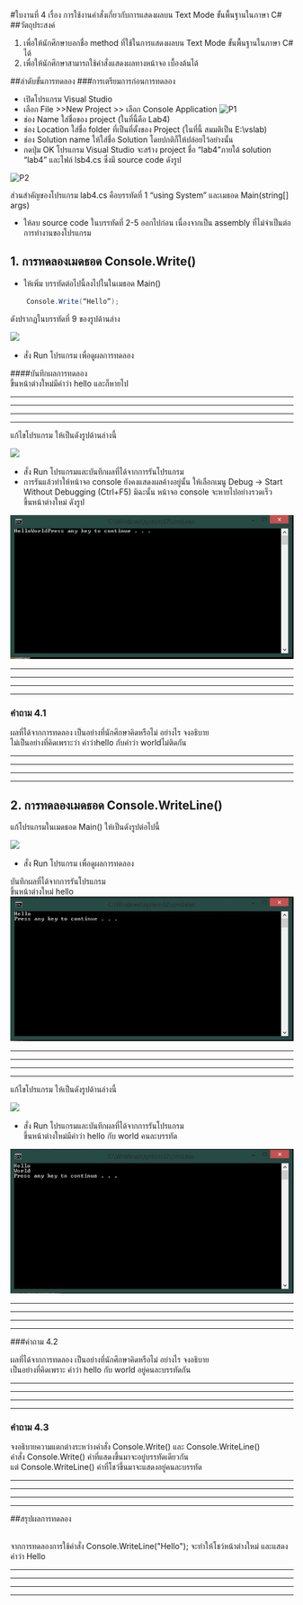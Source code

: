 #ใบงานที่ 4
เรื่อง การใช้งานคำสั่งเกี่ยวกับการแสดงผลบน Text Mode ขั้นพื้นฐานในภาษา C#
##วัตถุประสงค์
1. เพื่อให้นักศึกษาบอกชื่อ method ที่ใช้ในการแสดงผลบน Text Mode ขั้นพื้นฐานในภาษา C# ได้
2. เพื่อให้นักศึกษาสามารถใช้คำสั่งแสดงผลทางหน้าจอ เบื้องต้นได้

##ลำดับขั้นการทดลอง
###การเตรียมการก่อนการทดลอง
  * เปิดโปรแกรม Visual Studio 
  *  เลือก File >>New Project >> เลือก Console Application 
![P1](https://github.com/Desktop-Programming-Lab-2559/LAB-04/blob/master/imgs/P1.png)
  *  ช่อง Name ใส่ชื่อของ project (ในที่นี้คือ Lab4)
  *  ช่อง Location ใส่ชื่อ folder ที่เป็นที่ตั้งของ Project (ในที่นี้ สมมติเป็น E:\vslab)
  *  ช่อง Solution name ให้ใส่ชื่อ Solution โดยปกติก็ให้ปล่อยไว้อย่างนั้น 
  *  กดปุ่ม OK โปรแกรม Visual Studio จะสร้าง project ชื่อ “lab4”ภายใต้ solution “lab4” และไฟล์ lsb4.cs ซึ่งมี source code ดังรูป 

![P2](https://github.com/Desktop-Programming-Lab-2559/LAB-04/blob/master/imgs/P2.png)

ส่วนสำคัญของโปรแกรม lab4.cs  คือบรรทัดที่ 1 “using System” และเมธอด Main(string[] args)


 *  ให้ลบ source code ในบรรทัดที่ 2-5 ออกไปก่อน เนื่องจากเป็น assembly ที่ไม่จำเป็นต่อการทำงานของโปรแกรม 

## 1. การทดลองเมดธอด Console.Write()
* ให้เพิ่ม บรรทัดต่อไปนี้ลงไปในในเมธอด Main()
```csharp 
    Console.Write(“Hello”);
```
ดังปรากฏในบรรทัดที่ 9 ของรูปด้านล่าง 

![](https://github.com/Desktop-Programming-Lab-2559/LAB-04/blob/master/imgs/P3.png)
 
 * สั่ง Run โปรแกรม เพื่อดูผลการทดลอง 

####บันทึกผลการทดลอง<br>
ขี้นหน้าต่างใหม่มีคำว่า hello และก็หายไป
<hr>
<hr>
<hr>
<hr>

แก้ไขโปรแกรม ให้เป็นดังรูปด้านล่างนี้    

![](https://github.com/Desktop-Programming-Lab-2559/LAB-04/blob/master/imgs/P4.png)

 * สั่ง Run โปรแกรมและบันทึกผลที่ได้จากการรันโปรแกรม
 * การรันแล้วทำให้หน้าจอ console ยังคงแสดงผลค้างอยู่นั้น ให้เลือกเมนู Debug -> Start Without Debugging (Ctrl+F5) มิฉะนั้น หน้าจอ console จะหายไปอย่างรวดเร็ว
<br> ขึ้นหน้าต่างใหม่ ดังรูป <br>
<img src="https://github.com/Atcharee248/LAB-04/blob/master/imgs/lab4.JPG?raw=true">
<hr>
<hr>
<hr>
<hr>


### คำถาม 4.1 

ผลที่ได้จากการทดลอง เป็นอย่างที่นักศึกษาคิดหรือไม่ อย่างไร  จงอธิบาย
<br> ไม่เป็นอย่างที่คิดเพราะว่า คำว่าhello กับคำว่า worldไม่ติดกัน
<hr>
<hr>
<hr>
<hr>


## 2. การทดลองเมดธอด Console.WriteLine()

แก้โปรแกรมในเมดธอด Main() ให้เป็นดังรูปต่อไปนี้

![](https://github.com/Desktop-Programming-Lab-2559/LAB-04/blob/master/imgs/P5.png)

 * สั่ง Run โปรแกรม เพื่อดูผลการทดลอง 

บันทึกผลที่ได้จากการรันโปรแกรม
<br> ขึ้นหน้าต่างใหม่ hello<br>
<img src="https://github.com/Atcharee248/LAB-04/blob/master/imgs/lab4_2.JPG?raw=true">
<hr>
<hr>
<hr>
<hr>

แก้ไขโปรแกรม ให้เป็นดังรูปด้านล่างนี้

![](https://github.com/Desktop-Programming-Lab-2559/LAB-04/blob/master/imgs/P6.png)

 * สั่ง Run โปรแกรมและบันทึกผลที่ได้จากการรันโปรแกรม
<br> ขึ้นหน้าต่างใหม่มีคำว่า hello กับ world คนละบรรทัด <br>
<img src="https://github.com/Atcharee248/LAB-04/blob/master/imgs/lab4_3.JPG?raw=true">
<hr>
<hr>
<hr>
<hr>

###คำถาม 4.2

ผลที่ได้จากการทดลอง เป็นอย่างที่นักศึกษาคิดหรือไม่ อย่างไร  จงอธิบาย
<br> เป็นอย่างที่คิดเพราะ คำว่า hello กับ world อยู่คนละบรรทัดกัน
<hr>
<hr>
<hr>
<hr>

### คำถาม 4.3 

จงอธิบายความแตกต่างระหว่างคำสั่ง Console.Write() และ Console.WriteLine()
<br> คำสั่ง Console.Write() คำที่แสดงขึ้นมาจะอยู่บรรทัดเดียวกัน <br>
แต่ Console.WriteLine() คำที่โชว์ขึ้นมาจะแสดงอยู่คนละบรรทัด
<hr>
<hr>
<hr>
<hr>

##สรุปผลการทดลอง

<br>จากการทดลองการใช้คำสั่ง Console.WriteLine("Hello"); จะทำให้โชว์หน้าต่างใหม่ และแสดงคำว่า Hello
<hr>
<hr>
<hr>
<hr>

